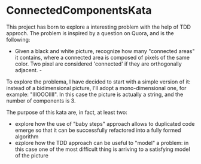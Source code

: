 # ConnectedComponentsKata

This project has born to explore a interesting problem with the help of TDD approch.
The problem is inspired by a question on Quora, and is the following:

- Given a black and white picture, recognize how many "connected areas" it contains,
where a connected area is composed of pixels of the same color. Two pixel are considered 
'connected' if they are orthogonally adjacent. - 

To explore the problema, I have decided to start with a simple version of it:
instead of a bidimensional picture, I'll adopt a mono-dimensional one, for example:
"IIIOOOIIII". In this case the picture is actually a string, and the number of components is 3.

The purpose of this kata are, in fact, at least two:
- explore how the use of "baby steps" approach allows to duplicated code emerge so that it 
can be successfully refactored into a fully formed algorithm
- ezplore how the TDD approach can be useful to "model" a problem: in this case 
one of the most difficult thing is arriving to a satisfying model of the picture
